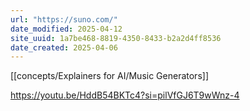 ```yaml
---
url: "https://suno.com/"
date_modified: 2025-04-12
site_uuid: 1a7be468-8819-4350-8433-b2a2d4ff8536
date_created: 2025-04-06
---
```


[[concepts/Explainers for AI/Music Generators]]

https://youtu.be/HddB54BKTc4?si=pilVfGJ6T9wWnz-4